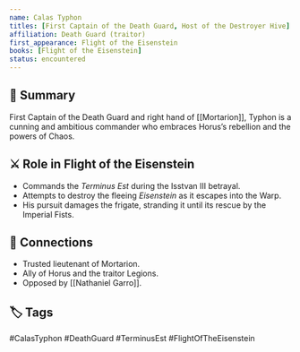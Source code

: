 ```yaml
---
name: Calas Typhon
titles: [First Captain of the Death Guard, Host of the Destroyer Hive]
affiliation: Death Guard (traitor)
first_appearance: Flight of the Eisenstein
books: [Flight of the Eisenstein]
status: encountered
---
```


## 🧠 Summary
First Captain of the Death Guard and right hand of [[Mortarion]], Typhon is a cunning and ambitious commander who embraces Horus’s rebellion and the powers of Chaos.

## ⚔️ Role in Flight of the Eisenstein
- Commands the *Terminus Est* during the Isstvan III betrayal.
- Attempts to destroy the fleeing *Eisenstein* as it escapes into the Warp.
- His pursuit damages the frigate, stranding it until its rescue by the Imperial Fists.

## 🔗 Connections
- Trusted lieutenant of Mortarion.
- Ally of Horus and the traitor Legions.
- Opposed by [[Nathaniel Garro]].

## 🏷︎ Tags
#CalasTyphon #DeathGuard #TerminusEst #FlightOfTheEisenstein